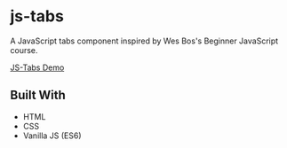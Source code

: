 # js-tabs
A JavaScript tabs component inspired by Wes Bos's Beginner JavaScript course.

[JS-Tabs Demo](https://www.pursuitofleisure.com/demos/js-tabs// "JS Tabs")

## Built With

* HTML
* CSS
* Vanilla JS (ES6)
